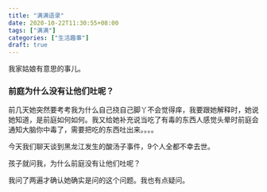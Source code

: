 ```yaml
---
title: "满满语录"
date: 2020-10-22T11:30:55+08:00
tags: ["满满"]
categories: ["生活趣事"]
draft: true
---
```


我家姑娘有意思的事儿。

<!--more-->

### 前庭为什么没有让他们吐呢？

前几天她突然要考考我为什么自己挠自己脚丫不会觉得痒，我要跟她解释时，她说她知道，是前庭如何如何。我又给她补充说当吃了有毒的东西人感觉头晕时前庭会通知大脑你中毒了，需要把吃的东西吐出来。。。。

今天我们聊天谈到黑龙江发生的酸汤子事件，9个人全都不幸去世。

孩子就问我，为什么前庭没有让他们吐呢？

我问了两遍才确认她确实是问的这个问题。我也有点疑问。

